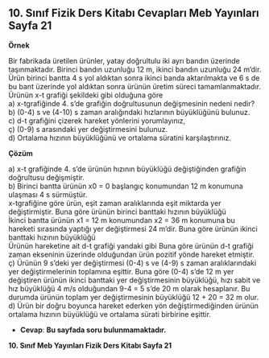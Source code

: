 ## 10. Sınıf Fizik Ders Kitabı Cevapları Meb Yayınları Sayfa 21

**Örnek**

Bir fabrikada üretilen ürünler, yatay doğrultulu iki ayrı bandın üzerinde taşınmaktadır. Birinci bandın uzunluğu 12 m, ikinci bandın uzunluğu 24 m’dir. Ürün birinci bantta 4 s yol aldıktan sonra ikinci banda aktarılmakta ve 6 s de bu bant üzerinde yol aldıktan sonra ürünün üretim süreci tamamlanmaktadır.  
 Ürünün x-t grafiği şekildeki gibi olduğuna göre  
 a) x-tgrafiğinde 4. s’de grafiğin doğrultusunun değişmesinin nedeni nedir?  
 b) (0-4) s ve (4-10) s zaman aralığındaki hızlarının büyüklüğünü bulunuz.  
 c) d-t grafiğini çizerek hareket yönlerini yorumlayınız,  
 ç) (0-9) s arasındaki yer değiştirmesini bulunuz.  
 d) Ortalama hızının büyüklüğünü ve ortalama süratini karşılaştırınız.

**Çözüm**

a) x-t grafiğinde 4. s’de ürünün hızının büyüklüğü değiştiğinden grafiğin doğrultusu değişmiştir.  
 b) Birinci bantta ürünün x0 = 0 başlangıç konumundan 12 m konumuna ulaşması 4 s sürmüştür.  
 x-tgrafiğine göre ürün, eşit zaman aralıklarında eşit miktarda yer değiştirmiştir. Buna göre ürünün birinci banttaki hızının büyüklüğü  
 İkinci bantta ürünün x1 = 12 m konumundan x2 = 36 m konumuna bu hareketi sırasında yaptığı yer değiştirmesi 24 m’dir. Buna göre ürünün ikinci banttaki hızının büyüklüğü  
 Ürünün hareketine ait d-t grafiği yandaki gibi Buna göre ürünün d-t grafiği zaman ekseninin üzerinde olduğundan ürün pozitif yönde hareket etmiştir.  
 ç) Ürünün 9 s’deki yer değiştirmesi (0-4) s ve (4-9) s zaman aralıklarındaki yer değiştirmelerinin toplamına eşittir. Buna göre (0-4) s’de 12 m yer değiştiren ürünün ikinci banttaki yer değiştirmesinin büyüklüğü, hızı sabit ve hız büyüklüğü 4 m/s olduğundan 9-4 = 5 s’de 20 m olarak hesaplanır. Bu durumda ürünün toplam yer değiştirmesinin büyüklüğü 12 + 20 = 32 m olur.  
 d) Ürün bir doğru boyunca hareket ederken yön değiştirmediğinden ürünün ortalama hızının büyüklüğü ve ortalama sürati birbirine eşittir.

* **Cevap**: **Bu sayfada soru bulunmamaktadır.**

**10. Sınıf Meb Yayınları Fizik Ders Kitabı Sayfa 21**